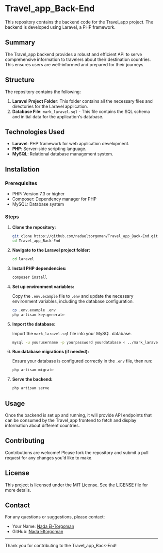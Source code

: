 # Travel_app_Back-End

This repository contains the backend code for the Travel_app project. The backend is developed using Laravel, a PHP framework.

## Summary

The Travel_app backend provides a robust and efficient API to serve comprehensive information to travelers about their destination countries. This ensures users are well-informed and prepared for their journeys.

## Structure

The repository contains the following:

1. **Laravel Project Folder**: This folder contains all the necessary files and directories for the Laravel application.
2. **Database File**: `mark_laravel.sql` - This file contains the SQL schema and initial data for the application's database.

## Technologies Used

- **Laravel**: PHP framework for web application development.
- **PHP**: Server-side scripting language.
- **MySQL**: Relational database management system.

## Installation

### Prerequisites

- PHP: Version 7.3 or higher
- Composer: Dependency manager for PHP
- MySQL: Database system

### Steps

1. **Clone the repository:**

   ```bash
   git clone https://github.com/nadaeltorgoman/Travel_app_Back-End.git
   cd Travel_app_Back-End
   ```

2. **Navigate to the Laravel project folder:**

   ```bash
   cd laravel
   ```

3. **Install PHP dependencies:**

   ```bash
   composer install
   ```

4. **Set up environment variables:**

   Copy the `.env.example` file to `.env` and update the necessary environment variables, including the database configuration.

   ```bash
   cp .env.example .env
   php artisan key:generate
   ```

5. **Import the database:**

   Import the `mark_laravel.sql` file into your MySQL database.

   ```bash
   mysql -u yourusername -p yourpassword yourdatabase < ../mark_laravel.sql
   ```

6. **Run database migrations (if needed):**

   Ensure your database is configured correctly in the `.env` file, then run:

   ```bash
   php artisan migrate
   ```

7. **Serve the backend:**

   ```bash
   php artisan serve
   ```

## Usage

Once the backend is set up and running, it will provide API endpoints that can be consumed by the Travel_app frontend to fetch and display information about different countries.

## Contributing

Contributions are welcome! Please fork the repository and submit a pull request for any changes you'd like to make.

## License

This project is licensed under the MIT License. See the [LICENSE](LICENSE) file for more details.

## Contact

For any questions or suggestions, please contact:

- Your Name: [Nada El-Torgoman](mailto:nada.khalid.eltorgoman@gmail.com)
- GitHub: [Nada Eltorgoman](https://github.com/nadaeltorgoman)

---

Thank you for contributing to the Travel_app_Back-End!

